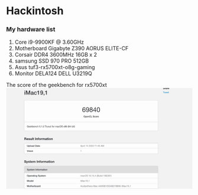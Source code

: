 # Hackintosh
### My hardware list
1. Core i9-9900KF @ 3.60GHz
2. Motherboard Gigabyte Z390 AORUS ELITE-CF
3. Corsair DDR4 3600MHz 16GB x 2
4. samsung SSD 970 PRO 512GB 
5. Asus tuf3-rx5700xt-o8g-gaming
6. Monitor DELA124 DELL U3219Q

The score of the geekbench for rx5700xt
![score](rx5700xt-geekbench5.png)
